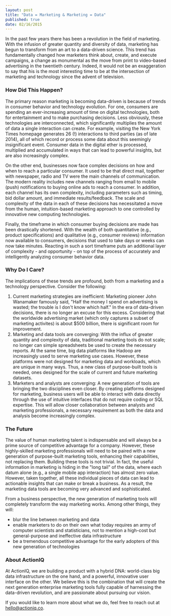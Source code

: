 ```yaml
---
layout: post
title: "Data = Marketing & Marketing = Data"
published: true
date: 02/16/2015
---
```



In the past few years there has been a revolution in the field of marketing. With the infusion of greater quantity and diversity of data, marketing has begun to transform from an art to a data-driven science. This trend has fundamentally changed how marketers think about, create, and execute campaigns, a change as monumental as the move from print to video-based advertising in the twentieth century. Indeed, it would not be an exaggeration to say that his is the most interesting time to be at the intersection of marketing and technology since the advent of television.

### How Did This Happen?

The primary reason marketing is becoming data-driven is because of trends in consumer behavior and technology evolution. For one, consumers are spending an ever-increasing amount of time on digital technologies, both for entertainment and to make purchasing decisions. Less obviously, these technologies are interconnected, which significantly multiplies the amount of data a single interaction can create. For example, visiting the New York Times homepage generates 26 (!) interactions to third parties (as of late 2014), all of which record or process some data about this seemingly insignificant event. Consumer data in the digital ether is processed, multiplied and accumulated in ways that can lead to powerful insights, but are also increasingly complex.

On the other end, businesses now face complex decisions on how and when to reach a particular consumer. It used to be that direct mail, together with newspaper, radio and TV were the main channels of communication. The modern reality includes new channels ranging from email to mobile (push) notifications to buying online ads to reach a consumer. In addition, each channel has its own complexity, including parameters such as timing, bid dollar amount, and immediate results/feedback. The scale and complexity of the data in each of these decisions has necessitated a move from the human, intuition-based marketing approach to one controlled by innovative new computing technologies.

Finally, the timeframe in which consumer buying decisions are made has been drastically shortened. With the wealth of both quantitative (e.g., product specifications) and qualitative (e.g., consumer reviews) information now available to consumers, decisions that used to take days or weeks can now take minutes. Reacting in such a sort timeframe puts an additional layer of complexity - and opportunity - on top of the process of accurately and intelligently analyzing consumer behavior data.

### Why Do I Care?

The implications of these trends are profound, both from a marketing and a technology perspective. Consider the following:

1. Current marketing strategies are inefficient: Marketing pioneer John Wanamaker famously said, "Half the money I spend on advertising is wasted; the trouble is I don't know which half." In the era of data-driven decisions, there is no longer an excuse for this excess. Considering that the worldwide advertising market (which only captures a subset of marketing activites) is about $500 billion, there is significant room for improvement.
2. Marketing and data tools are converging: With the influx of greater quantity and complexity of data, traditional marketing tools do not scale; no longer can simple spreadsheets be used to create the necessary reports. At the same time, big data platforms like Hadoop are increasingly used to serve marketing use cases. However, these platforms were not designed for marketing data and workloads, which are unique in many ways. Thus, a new class of purpose-built tools is needed, ones designed for the scale of current and future marketing datasets.
3. Marketers and analysts are converging: A new generation of tools are bringing the two disciplines even closer. By creating platforms designed for marketing, business users will be able to interact with data directly through the use of intuitive interfaces that do not require coding or SQL expertise. This will allow closer collaboration between analysts and marketing professionals, a necessary requirement as both the data and analysis become increasingly complex.

### The Future

The value of human marketing talent is indispensable and will always be a prime source of competitive advantage for a company. However, these highly-skilled marketing professionals will need to be paired with a new generation of purpose-built marketing tools, enhancing their capabilities, not replacing them. Building these tools is not trivial. In fact, the useful information in marketing is hiding in the "long tail" of the data, where each datum alone (e.g., a single mobile app interaction) has almost zero value. However, taken together, all these individual pieces of data can lead to actionable insights that can make or break a business. As a result, the marketing data tools are becoming very advanced and sophisticated.

From a business perspective, the new generation of marketing tools will completely transform the way marketing works. Among other things, they will:

*  blur the line between marketing and data
*  enable marketers to do on their own what today requires an army of computer scientists and statisticians, not to mention a high-cost but general-purpose and ineffective data infrastructure
*  be a tremendous competitive advantage for the early adopters of this new generation of technologies

### About ActionIQ

At ActionIQ, we are building a product with a hybrid DNA: world-class big data infrastructure on the one hand, and a powerful, innovative user interface on the other. We believe this is the combination that will create the next generation enterprise marketing tools fully capable of harnessing the data-driven revolution, and are passionate about pursuing our vision.  

If you would like to learn more about what we do, feel free to reach out at [hello@actioniq.co](mailto:hello@actioniq.co).
